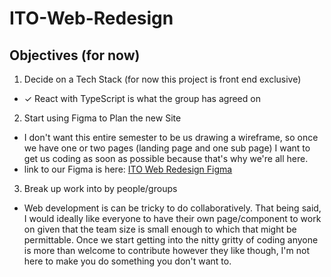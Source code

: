 # ITO-Web-Redesign

## Objectives (for now)

1. Decide on a Tech Stack (for now this project is front end exclusive)
* ✓ React with TypeScript is what the group has agreed on
2. Start using Figma to Plan the new Site
* I don't want this entire semester to be us drawing a wireframe, so once we have one or 
two pages (landing page and one sub page) I want to get us coding as soon as possible because
that's why we're all here.
* link to our Figma is here: [ITO Web Redesign Figma](https://www.figma.com/team_invite/redeem/7QTOnuyyzsJQijOqYilRU2)
3. Break up work into by people/groups
* Web development is can be tricky to do collaboratively.
That being said, I would ideally like everyone to have their own page/component to work on
given that the team size is small enough to which that might be permittable. Once we start
getting into the nitty gritty of coding anyone is more than welcome to contribute however
they like though, I'm not here to make you do something you don't want to. 
